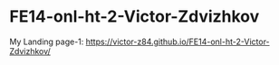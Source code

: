 # FE14-onl-ht-2-Victor-Zdvizhkov
My Landing page-1: https://victor-z84.github.io/FE14-onl-ht-2-Victor-Zdvizhkov/
